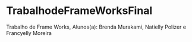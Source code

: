 # TrabalhodeFrameWorksFinal
Trabalho de Frame Works, Alunos(a): Brenda Murakami, Natielly Polizer e Francyelly Moreira
